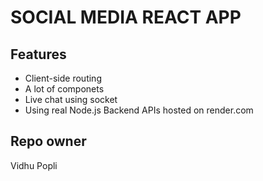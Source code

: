 # SOCIAL MEDIA REACT APP

## Features

- Client-side routing
- A lot of componets
- Live chat using socket
- Using real Node.js Backend APIs hosted on render.com

## Repo owner

Vidhu Popli
